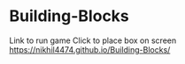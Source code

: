 # Building-Blocks

Link to run game
Click to place box on screen
https://nikhil4474.github.io/Building-Blocks/
